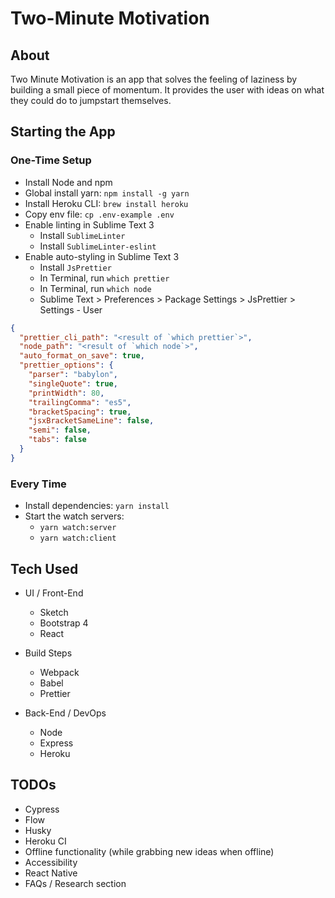 # Two-Minute Motivation

## About

Two Minute Motivation is an app that solves the feeling of laziness by building a small piece of momentum. It provides the user with ideas on what they could do to jumpstart themselves.

## Starting the App

### One-Time Setup

- Install Node and npm
- Global install yarn: `npm install -g yarn`
- Install Heroku CLI: `brew install heroku`
- Copy env file: `cp .env-example .env`
- Enable linting in Sublime Text 3
  - Install `SublimeLinter`
  - Install `SublimeLinter-eslint`
- Enable auto-styling in Sublime Text 3
  - Install `JsPrettier`
  - In Terminal, run `which prettier`
  - In Terminal, run `which node`
  - Sublime Text > Preferences > Package Settings > JsPrettier > Settings - User

```json
{
  "prettier_cli_path": "<result of `which prettier`>",
  "node_path": "<result of `which node`>",
  "auto_format_on_save": true,
  "prettier_options": {
    "parser": "babylon",
    "singleQuote": true,
    "printWidth": 80,
    "trailingComma": "es5",
    "bracketSpacing": true,
    "jsxBracketSameLine": false,
    "semi": false,
    "tabs": false
  }
}
```

### Every Time

- Install dependencies: `yarn install`
- Start the watch servers:
  - `yarn watch:server`
  - `yarn watch:client`

## Tech Used

- UI / Front-End

  - Sketch
  - Bootstrap 4
  - React

- Build Steps
  - Webpack
  - Babel
  - Prettier
- Back-End / DevOps
  - Node
  - Express
  - Heroku

## TODOs

- Cypress
- Flow
- Husky
- Heroku CI
- Offline functionality (while grabbing new ideas when offline)
- Accessibility
- React Native
- FAQs / Research section
